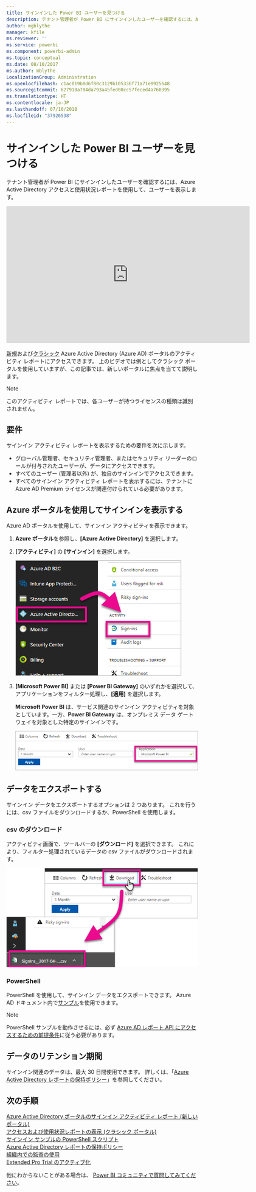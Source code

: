 ```yaml
---
title: サインインした Power BI ユーザーを見つける
description: テナント管理者が Power BI にサインインしたユーザーを確認するには、Azure Active Directory アクセスと使用状況レポートを使用して、ユーザーを表示します。
author: mgblythe
manager: kfile
ms.reviewer: ''
ms.service: powerbi
ms.component: powerbi-admin
ms.topic: conceptual
ms.date: 08/10/2017
ms.author: mblythe
LocalizationGroup: Administration
ms.openlocfilehash: c1ac019b0d6f80c3129b105336f71a71e0925648
ms.sourcegitcommit: 627918a704da793a45fed00cc57feced4a760395
ms.translationtype: HT
ms.contentlocale: ja-JP
ms.lasthandoff: 07/10/2018
ms.locfileid: "37926538"
---
```

# <a name="find-power-bi-users-that-have-signed-in"></a>サインインした Power BI ユーザーを見つける
テナント管理者が Power BI にサインインしたユーザーを確認するには、Azure Active Directory アクセスと使用状況レポートを使用して、ユーザーを表示します。

<iframe width="640" height="360" src="https://www.youtube.com/embed/1AVgh9w9VM8?showinfo=0" frameborder="0" allowfullscreen></iframe>

[新規](https://docs.microsoft.com/azure/active-directory/active-directory-reporting-activity-sign-ins)および[クラシック](https://docs.microsoft.com/azure/active-directory/active-directory-view-access-usage-reports) Azure Active Directory (Azure AD) ポータルのアクティビティ レポートにアクセスできます。 上のビデオでは例としてクラシック ポータルを使用していますが、この記事では、新しいポータルに焦点を当てて説明します。

> [!NOTE]
> このアクティビティ レポートでは、各ユーザーが持つライセンスの種類は識別されません。

## <a name="requirements"></a>要件
サインイン アクティビティ レポートを表示するための要件を次に示します。

* グローバル管理者、セキュリティ管理者、またはセキュリティ リーダーのロールが付与されたユーザーが、データにアクセスできます。
* すべてのユーザー (管理者以外) が、独自のサインインでアクセスできます。
* すべてのサインイン アクティビティ レポートを表示するには、テナントに Azure AD Premium ライセンスが関連付けられている必要があります。

## <a name="using-the-azure-portal-to-view-sign-ins"></a>Azure ポータルを使用してサインインを表示する
Azure AD ポータルを使用して、サインイン アクティビティを表示できます。

1. **Azure ポータル**を参照し、**[Azure Active Directory]** を選択します。
2. **[アクティビティ]** の **[サインイン]** を選択します。
   
    ![](media/service-admin-access-usage/azure-portal-sign-ins.png)
3. **[Microsoft Power BI]** または **[Power BI Gateway]** のいずれかを選択して、アプリケーションをフィルター処理し、**[適用]** を選択します。
   
    **Microsoft Power BI** は、サービス関連のサインイン アクティビティを対象としています。一方、**Power BI Gateway** は、オンプレミス データ ゲートウェイを対象とした特定のサインインです。
   
    ![](media/service-admin-access-usage/sign-in-filter.png)

## <a name="export-the-data"></a>データをエクスポートする
サインイン データをエクスポートするオプションは 2 つあります。 これを行うには、csv ファイルをダウンロードするか、PowerShell を使用します。

### <a name="download-csv"></a>csv のダウンロード
アクティビティ画面で、ツールバーの **[ダウンロード]** を選択できます。 これにより、フィルター処理されているデータの csv ファイルがダウンロードされます。

![](media/service-admin-access-usage/download-sign-in-data-csv.png)

### <a name="powershell"></a>PowerShell
PowerShell を使用して、サインイン データをエクスポートできます。 Azure AD ドキュメント内で[サンプル](https://docs.microsoft.com/azure/active-directory/active-directory-reporting-api-sign-in-activity-samples#powershell-script)を使用できます。

> [!NOTE]
> PowerShell サンプルを動作させるには、必ず [Azure AD レポート API にアクセスするための前提条件](https://docs.microsoft.com/azure/active-directory/active-directory-reporting-api-prerequisites)に従う必要があります。
> 
> 

## <a name="data-retention"></a>データのリテンション期間
サインイン関連のデータは、最大 30 日間使用できます。 詳しくは、「[Azure Active Directory レポートの保持ポリシー](https://docs.microsoft.com/azure/active-directory/active-directory-reporting-retention)」を参照してください。

## <a name="next-steps"></a>次の手順
[Azure Active Directory ポータルのサインイン アクティビティ レポート (新しいポータル)](https://docs.microsoft.com/azure/active-directory/active-directory-reporting-activity-sign-ins)  
[アクセスおよび使用状況レポートの表示 (クラシック ポータル)](https://docs.microsoft.com/azure/active-directory/active-directory-view-access-usage-reports)  
[サインイン サンプルの PowerShell スクリプト](https://docs.microsoft.com/azure/active-directory/active-directory-reporting-api-sign-in-activity-samples#powershell-script)  
[Azure Active Directory レポートの保持ポリシー](https://docs.microsoft.com/azure/active-directory/active-directory-reporting-retention)  
[組織内での監査の使用](service-admin-auditing.md)  
[Extended Pro Trial のアクティブ化](service-extended-pro-trial.md)

他にわからないことがある場合は、 [Power BI コミュニティで質問してみてください](https://community.powerbi.com/)。

